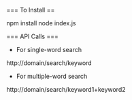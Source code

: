 === To Install ==

npm install
node index.js

=== API Calls ===

* For single-word search

http://domain/search/keyword

* For multiple-word search

http://domain/search/keyword1+keyword2
